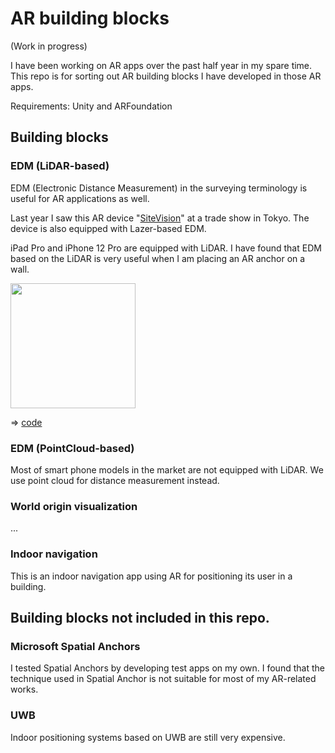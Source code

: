 # AR building blocks

(Work in progress)

I have been working on AR apps over the past half year in my spare time. This repo is for sorting out AR building blocks I have developed in those AR apps.

Requirements: Unity and ARFoundation

## Building blocks

### EDM (LiDAR-based)

EDM (Electronic Distance Measurement) in the surveying terminology is useful for AR applications as well.

Last year I saw this AR device "[SiteVision](https://sitevision.trimble.com)" at a trade show in Tokyo. The device is also equipped with Lazer-based EDM.

iPad Pro and iPhone 12 Pro are equipped with LiDAR. I have found that EDM based on the LiDAR is very useful when I am placing an AR anchor on a wall.

<img src="doc/EDM_test.PNG" width=200>

=> [code](./unity/EDM)

### EDM (PointCloud-based)

Most of smart phone models in the market are not equipped with LiDAR. We use point cloud for distance measurement instead.

### World origin visualization

...

### Indoor navigation

This is an indoor navigation app using AR for positioning its user in a building.

## Building blocks not included in this repo.

### Microsoft Spatial Anchors

I tested Spatial Anchors by developing test apps on my own. I found that the technique used in Spatial Anchor is not suitable for most of my AR-related works.

### UWB

Indoor positioning systems based on UWB are still very expensive.
